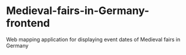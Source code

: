# Medieval-fairs-in-Germany-frontend
Web mapping application for displaying event dates of Medieval fairs in Germany
